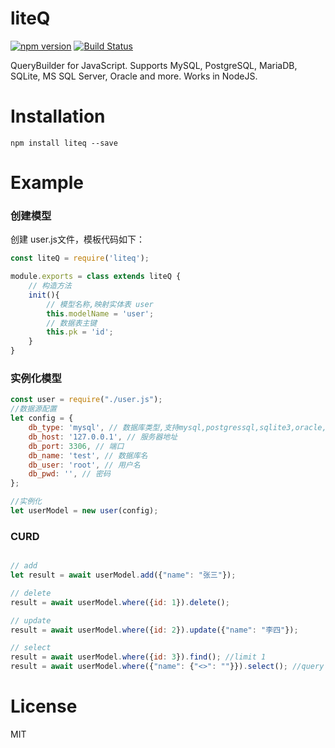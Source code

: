 # liteQ

[![npm version](https://badge.fury.io/js/liteq.svg)](https://badge.fury.io/js/liteq)
[![Build Status](https://travis-ci.org/thinkkoa/liteQ.svg?branch=master)](https://travis-ci.org/thinkkoa/liteQ)

QueryBuilder for JavaScript. Supports MySQL, PostgreSQL, MariaDB, SQLite, MS SQL Server, Oracle and more. Works in NodeJS.

# Installation

```
npm install liteq --save
```

# Example

### 创建模型

创建 user.js文件，模板代码如下：


```js
const liteQ = require('liteq');

module.exports = class extends liteQ {
    // 构造方法
    init(){
        // 模型名称,映射实体表 user
        this.modelName = 'user';
        // 数据表主键
        this.pk = 'id';
    }
}

```

### 实例化模型

```js
const user = require("./user.js");
//数据源配置
let config = {
    db_type: 'mysql', // 数据库类型,支持mysql,postgressql,sqlite3,oracle,mssql
    db_host: '127.0.0.1', // 服务器地址
    db_port: 3306, // 端口
    db_name: 'test', // 数据库名
    db_user: 'root', // 用户名
    db_pwd: '', // 密码
};

//实例化
let userModel = new user(config);
```

### CURD

```js

// add
let result = await userModel.add({"name": "张三"});

// delete
result = await userModel.where({id: 1}).delete();

// update
result = await userModel.where({id: 2}).update({"name": "李四"});

// select 
result = await userModel.where({id: 3}).find(); //limit 1
result = await userModel.where({"name": {"<>": ""}}).select(); //query name is not null


```

# License

MIT